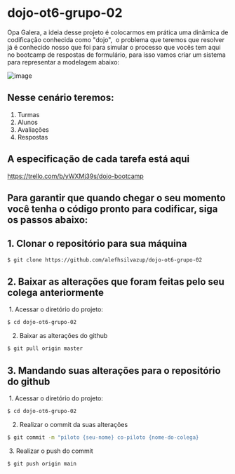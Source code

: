 # dojo-ot6-grupo-02


Opa Galera, a ideia desse projeto é colocarmos em prática uma dinâmica de codificação conhecida como "dojo",  o problema que teremos que resolver já é conhecido nosso que foi para simular o processo que vocês tem aqui no bootcamp de respostas de formulário, para isso vamos criar um sistema para representar a modelagem abaixo:

![image](https://user-images.githubusercontent.com/78813555/119742821-f74aa680-be5e-11eb-9713-aad00e71bb37.png)

## Nesse cenário teremos:

1. Turmas
2. Alunos
3. Avaliações
4. Respostas


## A especificação de cada tarefa está aqui

https://trello.com/b/yWXMj39s/dojo-bootcamp


## Para garantir que quando chegar o seu momento você tenha o código pronto para codificar, siga os passos abaixo:


## 1. Clonar o repositório para sua máquina

```sh 
$ git clone https://github.com/alefhsilvazup/dojo-ot6-grupo-02
```

## 2. Baixar as alterações que foram feitas pelo seu colega anteriormente

 1. Acessar o diretório do projeto: 
  
```sh 
$ cd dojo-ot6-grupo-02
```
 
 2. Baixar as alterações do github
  
    
```sh 
$ git pull origin master
```


## 3. Mandando suas alterações para o repositório do github

 1. Acessar o diretório do projeto: 
  
```sh 
$ cd dojo-ot6-grupo-02
```
 
 2. Realizar o commit da suas alterações
  
    
```sh 
$ git commit -m "piloto {seu-nome} co-piloto {nome-do-colega}
```

 3. Realizar o push do commit
  
    
```sh 
$ git push origin main
```


